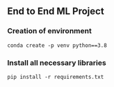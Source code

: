 ## End to End ML Project

### Creation of environment
```
conda create -p venv python==3.8
```
### Install all necessary libraries
```
pip install -r requirements.txt
```